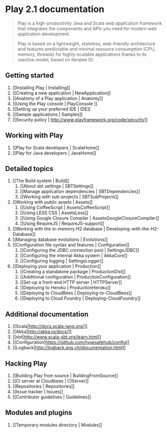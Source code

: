 # Play 2.1 documentation

> Play is a high-productivity Java and Scala web application framework that integrates the components and APIs you need for modern web application development. 
>
> Play is based on a lightweight, stateless, web-friendly architecture and features predictable and minimal resource consumption (CPU, memory, threads) for highly-scalable applications thanks to its reactive model, based on Iteratee IO.

## Getting started

1. [[Installing Play | Installing]]
1. [[Creating a new application | NewApplication]]
1. [[Anatomy of a Play application | Anatomy]]
1. [[Using the Play console | PlayConsole ]]
1. [[Setting up your preferred IDE | IDE]]
1. [[Sample applications | Samples]]
1. [[Security policy | http://www.playframework.org/code/security]]

## Working with Play

1. [[Play for Scala developers | ScalaHome]]
1. [[Play for Java developers | JavaHome]]

## Detailed topics

1. [[The Build system | Build]]
    1. [[About sbt settings | SBTSettings]]
    1. [[Manage application dependencies | SBTDependencies]]
    1. [[Working with sub-projects | SBTSubProjects]]
1. [[Working with public assets | Assets]]
    1. [[Using CoffeeScript | AssetsCoffeeScript]]
    1. [[Using LESS CSS | AssetsLess]]
    1. [[Using Google Closure Compiler | AssetsGoogleClosureCompiler]]
    1. [[Using RequireJS | RequireJS-support]]
1. [[Working with the in-memory H2 database | Developing-with-the-H2-Database]]
1. [[Managing database evolutions | Evolutions]]
1. [[Configuration file syntax and features | Configuration]]
    1. [[Configuring the JDBC connection pool | SettingsJDBC]]
    1. [[Configuring the internal Akka system | AkkaCore]]
    1. [[Configuring logging | SettingsLogger]]
1. [[Deploying your application | Production]]
    1. [[Creating a standalone package | ProductionDist]]
    1. [[Additional configuration | ProductionConfiguration]]
    1. [[Set-up a front-end HTTP server | HTTPServer]]
    1. [[Deploying to Heroku | ProductionHeroku]]
    1. [[Deploying to CloudBees | Deploying-to-CloudBees]]
    1. [[Deploying to Cloud Foundry | Deploying-CloudFoundry]]

## Additional documentation

1. [[Scala|http://docs.scala-lang.org/]]
1. [[Akka|http://akka.io/docs/]]
1. [[sbt|http://www.scala-sbt.org/learn.html]]
1. [[Configuration|https://github.com/typesafehub/config]]
1. [[Logback|http://logback.qos.ch/documentation.html]]

## Hacking Play

1. [[Building Play from source | BuildingFromSource]]
1. [[CI server at Cloudbees | CIServer]]
1. [[Repositories | Repositories]]
1. [[Issue tracker | Issues]]
1. [[Contributor guidelines | Guidelines]]

## Modules and plugins

1. [[Temporary modules directory | Modules]]

